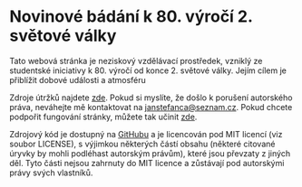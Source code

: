 # Novinové bádání k 80. výročí 2. světové války

Tato webová stránka je neziskový vzdělávací prostředek, vzniklý ze studentské iniciativy k 80.
výročí od konce 2. světové války. Jejím cílem je přiblížit dobové události a atmosféru

Zdroje útržků najdete <a href="https://kveten45.panjohnny.me/literatura">zde</a>. Pokud si myslíte, že došlo k porušení
autorského práva, neváhejte mě kontaktovat na <a href="mailto:janstefanca@seznam.cz">janstefanca@seznam.cz</a>.
Pokud chcete podpořit fungování stránky, můžete tak učinit <a href="https://ko-fi.com/PanJohnny">zde</a>.

Zdrojový kód je dostupný na <a href="https://github.com/PanJohnny/vyroci-druhe-svetove">GitHubu</a>
a je licencován pod MIT licencí (viz soubor LICENSE), s výjimkou některých částí obsahu (některé
citované úryvky by mohli podléhast autorským právům), které jsou
převzaty z jiných děl. Tyto části nejsou zahrnuty do MIT licence
a zůstávají pod autorskými právy svých vlastníků.
